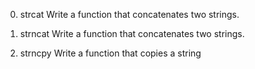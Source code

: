 0. strcat
Write a function that concatenates two strings.

1. strncat
Write a function that concatenates two strings.

2. strncpy
Write a function that copies a string
